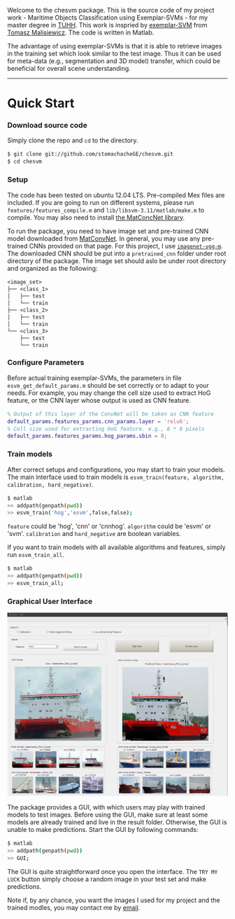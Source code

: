 Welcome to the chesvm package. This is the source code of my project work - Maritime Objects Classification using Exemplar-SVMs - for my master degree in [TUHH](https://www.tuhh.de/tuhh/startseite.html). This work is inspried by [exemplar-SVM](https://github.com/quantombone/exemplarsvm) from [Tomasz Malisiewicz](http://www.cs.cmu.edu/~tmalisie/). The code is written in Matlab.

The advantage of using exemplar-SVMs is that it is able to retrieve images in the training set which look similar to the test image. Thus it can be used for meta-data (e.g., segmentation and 3D model) transfer, which could be beneficial for overall scene understanding.

----

# Quick Start

### Download source code

Simply clone the repo and `cd` to the directory.

```sh
$ git clone git://github.com/stomachacheGE/chesvm.git
$ cd chesvm
```

### Setup

The code has been tested on ubuntu 12.04 LTS.  Pre-compiled Mex files are included. If you are going to run on different systems, please run `features/features_compile.m` and `lib/libsvm-3.11/matlab/make.m` to compile. You may also need to install [the MatConcNet library](http://www.vlfeat.org/matconvnet/install/).

To run the package, you need to have image set and pre-trained CNN model downloaded from [MatConvNet](http://www.vlfeat.org/matconvnet/pretrained/). In general, you may use any pre-trained CNNs provided on that page. For this project, I use [`imagenet-vgg-m`](http://www.vlfeat.org/matconvnet/models/imagenet-vgg-m.mat). The downloaded CNN should be put into a `pretrained_cnn` folder under root directory of the package. The image set should aslo be under root directory and organized as the following:

```
<image_set>
├── <class_1>
│   ├── test
│   └── train
├── <class_2>
│   ├── test
│   └── train
└── <class_3>
    ├── test
    └── train
```

### Configure Parameters

Before actual training exemplar-SVMs, the parameters in file `esvm_get_default_params.m` should be set correctly or to adapt to your needs. For example, you may change the cell size used to extract HoG feature, or the CNN layer whose output is used as CNN feature.

 ```matlab
% Output of this layer of the ConvNet will be taken as CNN feature
default_params.features_params.cnn_params.layer = 'relu6';  
% Cell size used for extracting HoG feature. e.g., 8 * 8 pixels
default_params.features_params.hog_params.sbin = 8;
```

### Train models

After correct setups and configurations, you may start to train your models. The main interface used to train models is `esvm_train(feature, algorithm, calibration, hard_negative)`.

```sh
$ matlab
>> addpath(genpath(pwd))
>> esvm_train('hog','esvm',false,false);
```

`feature` could be 'hog', 'cnn' or 'cnnhog'. `algorithm` could be 'esvm' or 'svm'. `calibration` and `hard_negative` are boolean variables. 

If you want to train models with all available algorithms and features, simply run `esvm_train_all`.

```sh
$ matlab
>> addpath(genpath(pwd))
>> esvm_train_all;
```

### Graphical User Interface

![](https://github.com/stomachacheGE/chesvm/blob/today_1/GUI/GUI.png)

The package provides a GUI, with which users may play with trained models to test images. Before using the GUI, make sure at least some models are already trained and live in the result folder. Otherwise, the GUI is unable to make predictions. Start the GUI by following commands:

```sh
$ matlab
>> addpath(genpath(pwd))
>> GUI;
```

The GUI is quite straightforward once you open the interface. The `TRY MY LUCK` button simply choose a random image in your test set and make predictions. 

Note if, by any chance, you want the images I used for my project and the trained modles, you may contact me by [email](mailto:liangchengfu001@gmail.com).

